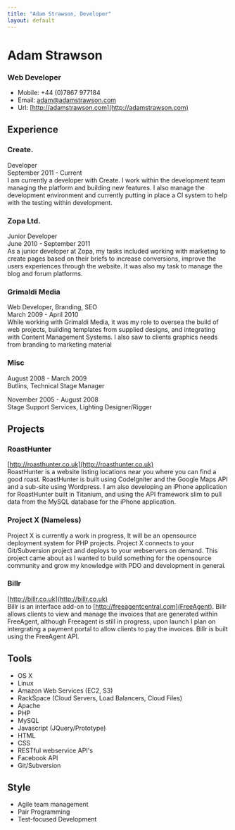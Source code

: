 ```yaml
---
title: "Adam Strawson, Developer"
layout: default
---
```


# Adam Strawson
### Web Developer

* Mobile: +44 (0)7867 977184
* Email: adam@adamstrawson.com
* Url: [http://adamstrawson.com](http://adamstrawson.com)

## Experience

### Create.
Developer  
September 2011 - Current  
I am currently a developer with Create. I work within the development team managing the platform and building new features. I also manage the development environment and currently putting in place a CI system to help with the testing within development.

### Zopa Ltd.
Junior Developer  
June 2010 - September 2011  
As a junior developer at Zopa, my tasks included working with marketing to create pages based on their briefs to increase conversions, improve the users experiences 
through the website. It was also my task to manage the blog and forum platforms.

### Grimaldi Media
Web Developer, Branding, SEO  
March 2009 - April 2010  
While working with Grimaldi Media, it was my role to oversea the build of web projects, building templates from supplied designs, and integrating with Content Management 
Systems. I also saw to clients graphics needs from branding to marketing material

### Misc
August 2008 - March 2009  
Butlins, Technical Stage Manager

November 2005 - August 2008  
Stage Support Services, Lighting Designer/Rigger

## Projects

### RoastHunter
[http://roasthunter.co.uk](http://roasthunter.co.uk)  
RoastHunter is a website listing locations near you where you can find a good roast. RoastHunter is built using CodeIgniter and the Google Maps API and a sub-site using Wordpress. I am also developing an iPhone application for RoastHunter built in Titanium, and using the API framework slim to pull data from the MySQL database for the iPhone application.

### Project X (Nameless)
Project X is currently a work in progress, It will be an opensource deployment system for PHP projects. Project X connects to your Git/Subversion project and deploys to your webservers on demand. This project came about as I wanted to build something for the opensource community and grow my knowledge with PDO and development in general.

### Billr
[http://billr.co.uk](http://billr.co.uk)  
Billr is an interface add-on to [http://freeagentcentral.com](FreeAgent). Billr allows clients to view and manage the invoices that are generated within FreeAgent, although Freeagent is still in progress, upon launch I plan on intergrating a payment portal to allow clients to pay the invoices. Billr is built using the FreeAgent API.

## Tools
* OS X
* Linux
* Amazon Web Services (EC2, S3)
* RackSpace (Cloud Servers, Load Balancers, Cloud Files)
* Apache
* PHP
* MySQL
* Javascript (JQuery/Prototype)
* HTML
* CSS
* RESTful webservice API's
* Facebook API
* Git/Subversion

## Style
* Agile team management
* Pair Programming
* Test-focused Development